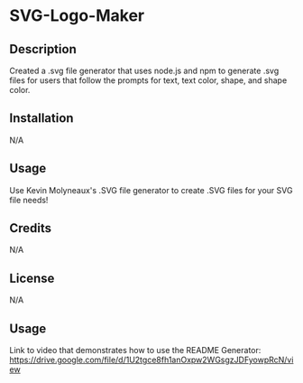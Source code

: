 # SVG-Logo-Maker

## Description

Created a .svg file generator that uses node.js and npm to generate .svg files for users that follow the prompts for text, text color, shape, and shape color. 


## Installation

N/A

## Usage

Use Kevin Molyneaux's .SVG file generator to create .SVG files for your SVG file needs! 

## Credits

N/A

## License

N/A

## Usage

Link to video that demonstrates how to use the README Generator: https://drive.google.com/file/d/1U2tgce8fh1anOxpw2WGsgzJDFyowpRcN/view
